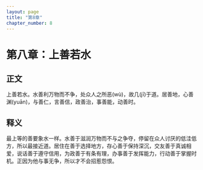 ```yaml
---
layout: page
title: "第8章"
chapter_number: 8
---
```


# 第八章：上善若水

## 正文
上善若水。水善利万物而不争，处众人之所恶(wù)，故几(jī)于道。居善地，心善渊(yuān)，与善仁，言善信，政善治，事善能，动善时。

## 释义
最上等的善要象水一样。水善于滋润万物而不与之争夺，停留在众人讨厌的低洼低方，所以最接近道。居住在善于选择地方，存心善于保持深沉，交友善于真诚相爱，说话善于遵守信用，为政善于有条有理，办事善于发挥能力，行动善于掌握时机。正因为他与事无争，所以才不会招惹怨恨。